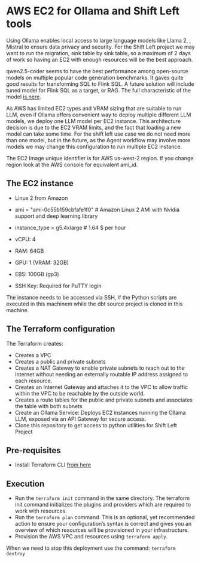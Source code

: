 # AWS EC2 for Ollama and Shift Left tools

Using Ollama enables local access to large language models like Llama 2, , Mistral to ensure data privacy and security. For the Shift Left project we may want to run the migration, sink table by sink table, so a maximum of 2 days of work so having an EC2 with enough resources will be the best approach.

qwen2.5-coder seems to have the best performance among open-source models on multiple popular code generation benchmarks. It gaves quite good results for transforming SQL to Flink SQL. A future solution will include tuned model for Flink SQL as a target, or RAG. The full characteristic of the model [is nere](https://ollama.com/library/qwen2.5-coder:32b/blobs/ac3d1ba8aa77).

As AWS has limited EC2 types and VRAM sizing that are suitable to run LLM, even if Ollama offers convenient way to deploy multiple different LLM models, we deploy one LLM model per EC2 instance. This architecture decision is due to the EC2 VRAM limits, and the fact that loading a new model can take some time. For the shift left use case we do not need more than one model, but in the future, as the Agent workflow may involve more models we may change this configuration to run multiple EC2 instance. 


The EC2 Image unique identifier is for AWS us-west-2 region. If you change region look at the AWS console for equivalent ami_id.

## The EC2 instance

* Linux 2 from Amazon
* ami  = "ami-0c55b159cbfafe1f0"  # Amazon Linux 2 AMI with Nvidia support and deep learning library
* instance_type = g5.4xlarge   # 1.64 $ per hour

* vCPU: 4
* RAM: 64GB
* GPU: 1 (VRAM: 32GB)
* EBS: 100GB (gp3)
* SSH Key: Required for PuTTY login

The instance needs to be accessed via SSH, if the Python scripts are executed in this machinem while the dbt source project is cloned in this machine.

## The Terraform configuration

The Terraform creates:

* Creates a VPC
* Creates a public and private subnets
* Creates a NAT Gateway to enable private subnets to reach out to the internet without needing an externally routable IP address assigned to each resource.
* Creates an Internet Gateway and attaches it to the VPC to allow traffic within the VPC to be reachable by the outside world.
* Creates a route tables for the public and private subnets and associates the table with both subnets
* Create an Ollama Service: Deploys EC2 instances running the Ollama LLM, exposed via an API Gateway for secure access.
* Clone this repository to get access to python utilities for Shift Left Project


## Pre-requisites

* Install Terraform CLI [from here](https://developer.hashicorp.com/terraform/tutorials/aws-get-started/install-cli)

## Execution

* Run the `terraform init` command in the same directory. The terraform init command initializes the plugins and providers which are required to work with resources.
* Run the `terraform plan` command. This is an optional, yet recommended action to ensure your configuration’s syntax is correct and gives you an overview of which resources will be provisioned in your infrastructure.
* Provision the AWS VPC and resources using `terraform apply`.

When we need to stop this deployment use the command: `terraform destroy`
